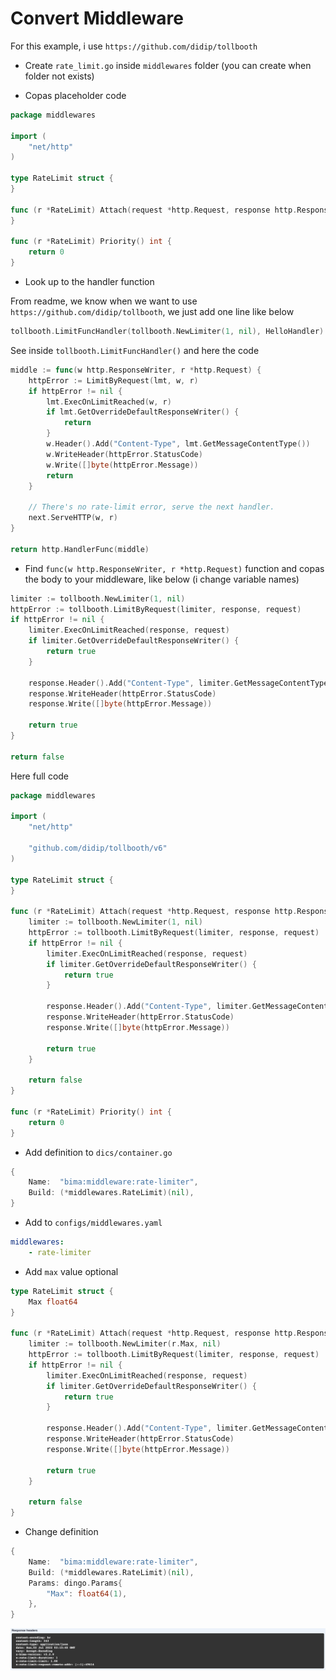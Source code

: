 # Convert Middleware

For this example, i use `https://github.com/didip/tollbooth`

- Create `rate_limit.go` inside `middlewares` folder (you can create when folder not exists)

- Copas placeholder code

```go
package middlewares

import (
	"net/http"
)

type RateLimit struct {
}

func (r *RateLimit) Attach(request *http.Request, response http.ResponseWriter) bool {
}

func (r *RateLimit) Priority() int {
	return 0
}

```

- Look up to the handler function

From readme, we know when we want to use `https://github.com/didip/tollbooth`, we just add one line like below

```go
tollbooth.LimitFuncHandler(tollbooth.NewLimiter(1, nil), HelloHandler)
```

See inside `tollbooth.LimitFuncHandler()` and here the code

```go
middle := func(w http.ResponseWriter, r *http.Request) {
    httpError := LimitByRequest(lmt, w, r)
    if httpError != nil {
        lmt.ExecOnLimitReached(w, r)
        if lmt.GetOverrideDefaultResponseWriter() {
            return
        }
        w.Header().Add("Content-Type", lmt.GetMessageContentType())
        w.WriteHeader(httpError.StatusCode)
        w.Write([]byte(httpError.Message))
        return
    }

    // There's no rate-limit error, serve the next handler.
    next.ServeHTTP(w, r)
}

return http.HandlerFunc(middle)
```

- Find `func(w http.ResponseWriter, r *http.Request)` function and copas the body to your middleware, like below (i change variable names)

```go
limiter := tollbooth.NewLimiter(1, nil)
httpError := tollbooth.LimitByRequest(limiter, response, request)
if httpError != nil {
    limiter.ExecOnLimitReached(response, request)
    if limiter.GetOverrideDefaultResponseWriter() {
        return true
    }

    response.Header().Add("Content-Type", limiter.GetMessageContentType())
    response.WriteHeader(httpError.StatusCode)
    response.Write([]byte(httpError.Message))

    return true
}

return false
```

Here full code

```go
package middlewares

import (
	"net/http"

	"github.com/didip/tollbooth/v6"
)

type RateLimit struct {
}

func (r *RateLimit) Attach(request *http.Request, response http.ResponseWriter) bool {
	limiter := tollbooth.NewLimiter(1, nil)
	httpError := tollbooth.LimitByRequest(limiter, response, request)
	if httpError != nil {
		limiter.ExecOnLimitReached(response, request)
		if limiter.GetOverrideDefaultResponseWriter() {
			return true
		}

		response.Header().Add("Content-Type", limiter.GetMessageContentType())
		response.WriteHeader(httpError.StatusCode)
		response.Write([]byte(httpError.Message))

		return true
	}

	return false
}

func (r *RateLimit) Priority() int {
	return 0
}

```

- Add definition to `dics/container.go`

```go
{
    Name:  "bima:middleware:rate-limiter",
    Build: (*middlewares.RateLimit)(nil),
}
```

- Add to `configs/middlewares.yaml`

```yaml
middlewares:
    - rate-limiter
```

- Add `max` value optional

```go
type RateLimit struct {
	Max float64
}

func (r *RateLimit) Attach(request *http.Request, response http.ResponseWriter) bool {
	limiter := tollbooth.NewLimiter(r.Max, nil)
	httpError := tollbooth.LimitByRequest(limiter, response, request)
	if httpError != nil {
		limiter.ExecOnLimitReached(response, request)
		if limiter.GetOverrideDefaultResponseWriter() {
			return true
		}

		response.Header().Add("Content-Type", limiter.GetMessageContentType())
		response.WriteHeader(httpError.StatusCode)
		response.Write([]byte(httpError.Message))

		return true
	}

	return false
}
```

- Change definition

```go
{
    Name:  "bima:middleware:rate-limiter",
    Build: (*middlewares.RateLimit)(nil),
    Params: dingo.Params{
        "Max": float64(1),
    },
}
```

![Rate limiter](../assets/rate-limit-header.png)
